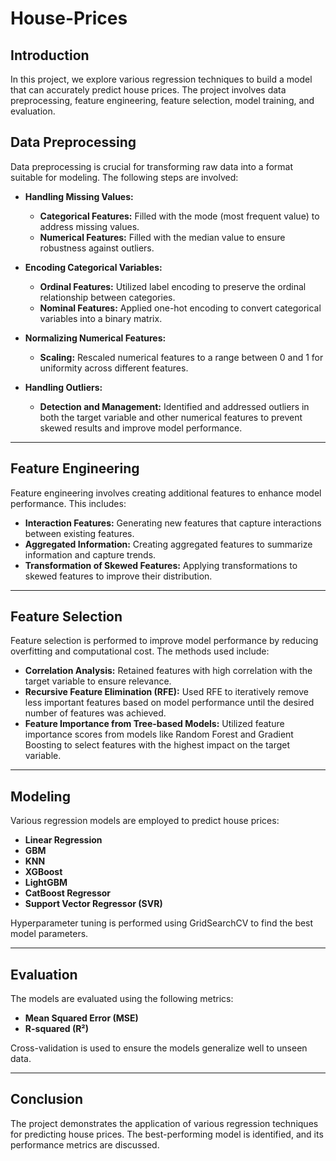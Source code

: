 # House-Prices
## Introduction
In this project, we explore various regression techniques to build a model that can accurately predict house prices. The project involves data preprocessing, feature engineering, feature selection, model training, and evaluation.
## Data Preprocessing

Data preprocessing is crucial for transforming raw data into a format suitable for modeling. The following steps are involved:

- **Handling Missing Values:**
  - **Categorical Features:** Filled with the mode (most frequent value) to address missing values.
  - **Numerical Features:** Filled with the median value to ensure robustness against outliers.

- **Encoding Categorical Variables:**
  - **Ordinal Features:** Utilized label encoding to preserve the ordinal relationship between categories.
  - **Nominal Features:** Applied one-hot encoding to convert categorical variables into a binary matrix.

- **Normalizing Numerical Features:**
  - **Scaling:** Rescaled numerical features to a range between 0 and 1 for uniformity across different features.

- **Handling Outliers:**
  - **Detection and Management:** Identified and addressed outliers in both the target variable and other numerical features to prevent skewed results and improve model performance.

---

## Feature Engineering

Feature engineering involves creating additional features to enhance model performance. This includes:

- **Interaction Features:** Generating new features that capture interactions between existing features.
- **Aggregated Information:** Creating aggregated features to summarize information and capture trends.
- **Transformation of Skewed Features:** Applying transformations to skewed features to improve their distribution.

---

## Feature Selection

Feature selection is performed to improve model performance by reducing overfitting and computational cost. The methods used include:

- **Correlation Analysis:** Retained features with high correlation with the target variable to ensure relevance.
- **Recursive Feature Elimination (RFE):** Used RFE to iteratively remove less important features based on model performance until the desired number of features was achieved.
- **Feature Importance from Tree-based Models:** Utilized feature importance scores from models like Random Forest and Gradient Boosting to select features with the highest impact on the target variable.

---
## Modeling

Various regression models are employed to predict house prices:

- **Linear Regression**
- **GBM**
- **KNN**
- **XGBoost**
- **LightGBM**
- **CatBoost Regressor**
- **Support Vector Regressor (SVR)**

Hyperparameter tuning is performed using GridSearchCV to find the best model parameters.

---
## Evaluation

The models are evaluated using the following metrics:

- **Mean Squared Error (MSE)**
- **R-squared (R²)**

Cross-validation is used to ensure the models generalize well to unseen data.

---
## Conclusion
The project demonstrates the application of various regression techniques for predicting house prices. The best-performing model is identified, and its performance metrics are discussed.
